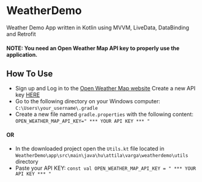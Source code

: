 # WeatherDemo
Weather Demo App written in Kotlin using MVVM, LiveData, DataBinding and Retrofit

#### NOTE: You need an Open Weather Map API key to properly use the application.

## How To Use
* Sign up and Log in to the [Open Weather Map website](https://home.openweathermap.org)
Create a new API key [HERE](https://home.openweathermap.org/api_key)
* Go to the following directory on your Windows computer:
`C:\Users\your_username\.gradle`
* Create a new file named `gradle.properties` with the following content:
`OPEN_WEATHER_MAP_API_KEY=" *** YOUR API KEY *** "`

#### OR

* In the downloaded project open the `Utils.kt` file located in `WeatherDemo\app\src\main\java\hu\attila\varga\weatherdemo\utils` directory
* Paste your API KEY:
`const val OPEN_WEATHER_MAP_API_KEY = " *** YOUR API KEY *** "`
